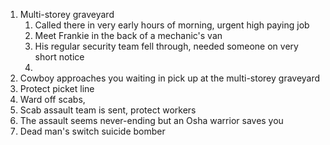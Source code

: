 1. Multi-storey graveyard
	1. Called there in very early hours of morning, urgent high paying job
	2. Meet Frankie in the back of a mechanic's van
	3. His regular security team fell through, needed someone on very short notice
	4. 
2. Cowboy approaches you waiting in pick up at the multi-storey graveyard
3. Protect picket line
4. Ward off scabs, 
5. Scab assault team is sent, protect workers
6. The assault seems never-ending but an Osha warrior saves you
7. Dead man's switch suicide bomber
<!--stackedit_data:
eyJoaXN0b3J5IjpbLTk3NDE2ODA0NCwtMTIwOTcwODI1OSwxOD
U5Mzc3NjQsODAxNjEwNjMwLC0xNzg0MDQwMDIsMTM0Mjk0ODE0
NCwtMjA4ODc0NjYxMiw3MzA5OTgxMTZdfQ==
-->